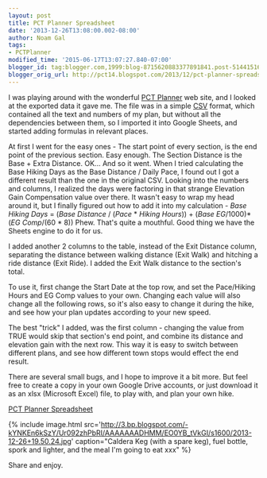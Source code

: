 ```yaml
---
layout: post
title: PCT Planner Spreadsheet
date: '2013-12-26T13:08:00.002-08:00'
author: Noam Gal
tags:
- PCTPlanner
modified_time: '2015-06-17T13:07:27.840-07:00'
blogger_id: tag:blogger.com,1999:blog-8715620883377891841.post-5144151615507804020
blogger_orig_url: http://pct14.blogspot.com/2013/12/pct-planner-spreadsheet.html
---
```


I was playing around with the wonderful [PCT Planner](http://www.pctplanner.com/) web site, and I looked at the exported data it gave me. The file was in a simple [CSV](http://en.wikipedia.org/wiki/Comma-separated_values) format, which contained all the text and numbers of my plan, but without all the dependencies between them, so I imported it into Google Sheets, and started adding formulas in relevant places.

At first I went for the easy ones - The start point of every section, is the end point of the previous section. Easy enough. The Section Distance is the Base + Extra Distance. OK... And so it went. When I tried calculating the Base Hiking Days as the Base Distance / Daily Pace, I found out I got a different result than the one in the original CSV. Looking into the numbers and columns, I realized the days were factoring in that strange Elevation Gain Compensation value over there. It wasn't easy to wrap my head around it, but I finally figured out how to add it into my calculation -
_Base Hiking Days_ = (_Base Distance_ / (_Pace_ * _Hiking Hours_)) + (_Base EG_/1000)*(_EG Comp_/(60 * 8))
Phew. That's quite a mouthful. Good thing we have the Sheets engine to do it for us.

I added another 2 columns to the table, instead of the Exit Distance column, separating the distance between walking distance (Exit Walk) and hitching a ride distance (Exit Ride). I added the Exit Walk distance to the section's total.

To use it, first change the Start Date at the top row, and set the Pace/Hiking Hours and EG Comp values to your own. Changing each value will also change all the following rows, so it's also easy to change it during the hike, and see how your plan updates according to your new speed.

The best "trick" I added, was the first column - changing the value from TRUE would skip that section's end point, and combine its distance and elevation gain with the next row. This way it is easy to switch between different plans, and see how different town stops would effect the end result.

There are several small bugs, and I hope to improve it a bit more. But feel free to create a copy in your own Google Drive accounts, or just download it as an xlsx (Microsoft Excel) file, to play with, and plan your own hike.

[PCT Planner Spreadsheet](http://goo.gl/qdrKVH)

{% include image.html src='http://3.bp.blogspot.com/-kYNKEn6kSzY/Ur092zhPbRI/AAAAAAADHMM/EO0YB_tVkGI/s1600/2013-12-26+19.50.24.jpg' caption="Caldera Keg (with a spare keg), fuel bottle, spork and lighter, and the meal I'm going to eat xxx" %}


Share and enjoy.
